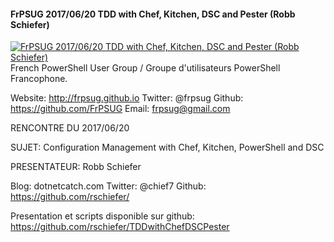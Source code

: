 ﻿#### FrPSUG 2017/06/20 TDD with Chef, Kitchen, DSC and Pester (Robb Schiefer)

[![FrPSUG 2017/06/20 TDD with Chef, Kitchen, DSC and Pester (Robb Schiefer)](https://i1.ytimg.com/vi/pg_oP9ky4UI/hqdefault.jpg "FrPSUG 2017/06/20 TDD with Chef, Kitchen, DSC and Pester (Robb Schiefer)")](https://www.youtube.com/watch?v=pg_oP9ky4UI)
French PowerShell User Group / Groupe d'utilisateurs PowerShell Francophone.

Website: http://frpsug.github.io
Twitter: @frpsug
Github: https://github.com/FrPSUG
Email: frpsug@gmail.com


RENCONTRE DU 2017/06/20

SUJET: Configuration Management with Chef, Kitchen, PowerShell and DSC

PRESENTATEUR: Robb Schiefer

Blog: dotnetcatch.com
Twitter: @chief7
Github: https://github.com/rschiefer/


Presentation et scripts disponible sur github:
https://github.com/rschiefer/TDDwithChefDSCPester


